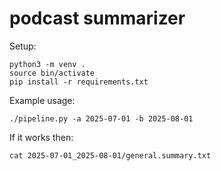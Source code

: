 # podcast summarizer

Setup:

```
python3 -m venv .
source bin/activate
pip install -r requirements.txt
```

Example usage:

```
./pipeline.py -a 2025-07-01 -b 2025-08-01
```


If it works then:

```
cat 2025-07-01_2025-08-01/general.summary.txt
```
